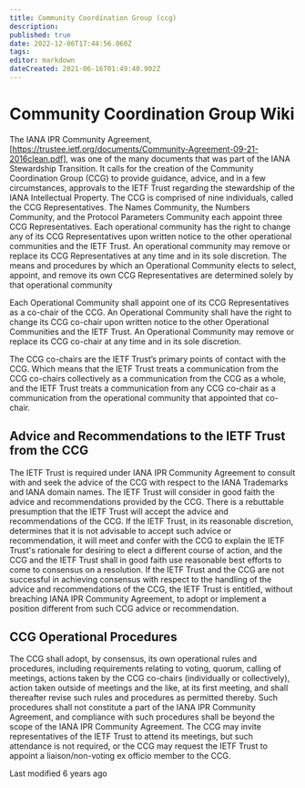 ```yaml
---
title: Community Coordination Group (ccg)
description: 
published: true
date: 2022-12-06T17:44:56.060Z
tags: 
editor: markdown
dateCreated: 2021-06-16T01:49:40.902Z
---
```


# Community Coordination Group Wiki
The IANA IPR Community Agreement, ​[https://trustee.ietf.org/documents/Community-Agreement-09-21-2016clean.pdf], was one of the many documents that was part of the IANA Stewardship Transition. It calls for the creation of the Community Coordination Group (CCG) to provide guidance, advice, and in a few circumstances, approvals to the IETF Trust regarding the stewardship of the IANA Intellectual Property. The CCG is comprised of nine individuals, called the CCG Representatives. The Names Community, the Numbers Community, and the Protocol Parameters Community each appoint three CCG Representatives. Each operational community has the right to change any of its CCG Representatives upon written notice to the other operational communities and the IETF Trust. An operational community may remove or replace its CCG Representatives at any time and in its sole discretion. The means and procedures by which an Operational Community elects to select, appoint, and remove its own CCG Representatives are determined solely by that operational community

Each Operational Community shall appoint one of its CCG Representatives as a co-chair of the CCG. An Operational Community shall have the right to change its CCG co-chair upon written notice to the other Operational Communities and the IETF Trust. An Operational Community may remove or replace its CCG co-chair at any time and in its sole discretion.

The CCG co-chairs are the IETF Trust’s primary points of contact with the CCG. Which means that the IETF Trust treats a communication from the CCG co-chairs collectively as a communication from the CCG as a whole, and the IETF Trust treats a communication from any CCG co-chair as a communication from the operational community that appointed that co-chair.

## Advice and Recommendations to the IETF Trust from the CCG
The IETF Trust is required under IANA IPR Community Agreement to consult with and seek the advice of the CCG with respect to the IANA Trademarks and IANA domain names. The IETF Trust will consider in good faith the advice and recommendations provided by the CCG. There is a rebuttable presumption that the IETF Trust will accept the advice and recommendations of the CCG. If the IETF Trust, in its reasonable discretion, determines that it is not advisable to accept such advice or recommendation, it will meet and confer with the CCG to explain the IETF Trust's rationale for desiring to elect a different course of action, and the CCG and the IETF Trust shall in good faith use reasonable best efforts to come to consensus on a resolution. If the IETF Trust and the CCG are not successful in achieving consensus with respect to the handling of the advice and recommendations of the CCG, the IETF Trust is entitled, without breaching IANA IPR Community Agreement, to adopt or implement a position different from such CCG advice or recommendation.

## CCG Operational Procedures
The CCG shall adopt, by consensus, its own operational rules and procedures, including requirements relating to voting, quorum, calling of meetings, actions taken by the CCG co-chairs (individually or collectively), action taken outside of meetings and the like, at its first meeting, and shall thereafter revise such rules and procedures as permitted thereby. Such procedures shall not constitute a part of the IANA IPR Community Agreement, and compliance with such procedures shall be beyond the scope of the IANA IPR Community Agreement. The CCG may invite representatives of the IETF Trust to attend its meetings, but such attendance is not required, or the CCG may request the IETF Trust to appoint a liaison/non-voting ex officio member to the CCG.

Last modified 6 years ago
